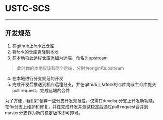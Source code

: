 # USTC-SCS

---

## 开发规范

1. 在github上fork此仓库
2. 将fork的仓库克隆到本地
3. 在本地将此远程仓库添加为远端，命名为upstream
  > 此时你的本地应该有两个远端，分别为origin和upstream
4. 在本地进行分支规范的开发
5. 完成开发后推送到相应远程分支，并在github上从fork的仓库向该主仓库提交pull request，完成远端的合并

为了方便，我们将舍弃一些分支开发规范性，仅需在develop分支上开发新功能，在fix分支上维护和修复，并在完成开发并测试稳定后通过pull request合并到master分支作为新的稳定版本即可即可。
